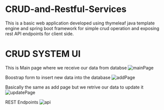# CRUD-and-Restful-Services
This is a basic web application developed using thymeleaf java template engine and spring boot framework for simple crud operation and exposing rest API endpoints for client side.

# CRUD SYSTEM UI

This is Main page where we receive our data from databse
![mainPage](https://user-images.githubusercontent.com/106381212/192295375-d52801ed-d16a-4dc7-be5b-3580fd022524.png)

Boostrap form to insert new data into the database
![addPage](https://user-images.githubusercontent.com/106381212/192296262-0d34f359-0049-4a75-93f1-f63082702805.png)

Basically the same as add page but we retrive our data to update it
![updatePage](https://user-images.githubusercontent.com/106381212/192296289-28514be5-7dfa-4b67-9360-71e1920845b4.png)


REST Endpoints
![api](https://user-images.githubusercontent.com/106381212/192295802-ac25d0b8-5936-46ed-8550-467168309b4e.png)
